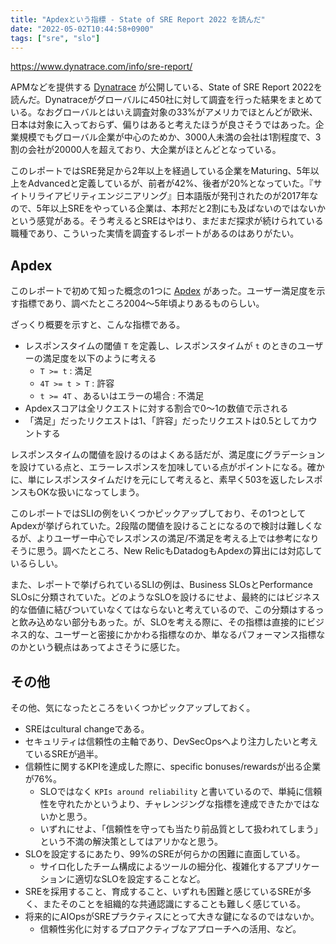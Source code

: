 ```yaml
---
title: "Apdexという指標 - State of SRE Report 2022 を読んだ"
date: "2022-05-02T10:44:58+0900"
tags: ["sre", "slo"]
---
```


https://www.dynatrace.com/info/sre-report/

APMなどを提供する [Dynatrace](https://www.dynatrace.com/ja/) が公開している、State of SRE Report 2022を読んだ。Dynatraceがグローバルに450社に対して調査を行った結果をまとめている。なおグローバルとはいえ調査対象の33%がアメリカでほとんどが欧米、日本は対象に入っておらず、偏りはあると考えたほうが良さそうではあった。企業規模でもグローバル企業が中心のためか、3000人未満の会社は1割程度で、3割の会社が20000人を超えており、大企業がほとんどとなっている。

このレポートではSRE発足から2年以上を経過している企業をMaturing、5年以上をAdvancedと定義しているが、前者が42%、後者が20%となっていた。『サイトリライアビリティエンジニアリング』日本語版が発刊されたのが2017年なので、5年以上SREをやっている企業は、本邦だと2割にも及ばないのではないかという感覚がある。そう考えるとSREはやはり、まだまだ探求が続けられている職種であり、こういった実情を調査するレポートがあるのはありがたい。

## Apdex

このレポートで初めて知った概念の1つに [Apdex](https://www.apdex.org/) があった。ユーザー満足度を示す指標であり、調べたところ2004〜5年頃よりあるものらしい。

ざっくり概要を示すと、こんな指標である。

* レスポンスタイムの閾値 `T` を定義し、レスポンスタイムが `t` のときのユーザーの満足度を以下のように考える
    * `T >= t` : 満足
    * `4T >= t > T` : 許容
    * `t >= 4T` 、あるいはエラーの場合 : 不満足
* Apdexスコアは全リクエストに対する割合で0〜1の数値で示される
* 「満足」だったリクエストは1、「許容」だったリクエストは0.5としてカウントする

レスポンスタイムの閾値を設けるのはよくある話だが、満足度にグラデーションを設けている点と、エラーレスポンスを加味している点がポイントになる。確かに、単にレスポンスタイムだけを元にして考えると、素早く503を返したレスポンスもOKな扱いになってしまう。

このレポートではSLIの例をいくつかピックアップしており、その1つとしてApdexが挙げられていた。2段階の閾値を設けることになるので検討は難しくなるが、よりユーザー中心でレスポンスの満足/不満足を考える上では参考になりそうに思う。調べたところ、New RelicもDatadogもApdexの算出には対応しているらしい。

また、レポートで挙げられているSLIの例は、Business SLOsとPerformance SLOsに分類されていた。どのようなSLOを設けるにせよ、最終的にはビジネス的な価値に結びついていなくてはならないと考えているので、この分類はするっと飲み込めない部分もあった。が、SLOを考える際に、その指標は直接的にビジネス的な、ユーザーと密接にかかわる指標なのか、単なるパフォーマンス指標なのかという観点はあってよさそうに感じた。

## その他

その他、気になったところをいくつかピックアップしておく。

* SREはcultural changeである。
* セキュリティは信頼性の主軸であり、DevSecOpsへより注力したいと考えているSREが過半。
* 信頼性に関するKPIを達成した際に、specific bonuses/rewardsが出る企業が76%。
    * SLOではなく `KPIs around reliability` と書いているので、単純に信頼性を守れたかというより、チャレンジングな指標を達成できたかではないかと思う。
    * いずれにせよ、「信頼性を守っても当たり前品質として扱われてしまう」という不満の解決策としてはアリかなと思う。
* SLOを設定するにあたり、99%のSREが何らかの困難に直面している。
    * サイロ化したチーム構成によるツールの細分化、複雑化するアプリケーションに適切なSLOを設定することなど。
* SREを採用すること、育成すること、いずれも困難と感じているSREが多く、またそのことを組織的な共通認識にすることも難しく感じている。
* 将来的にAIOpsがSREプラクティスにとって大きな鍵になるのではないか。
    * 信頼性劣化に対するプロアクティブなアプローチへの活用、など。

